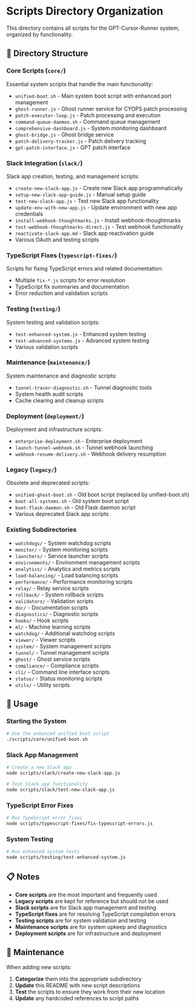 # Scripts Directory Organization

This directory contains all scripts for the GPT-Cursor-Runner system, organized by functionality.

## 📁 Directory Structure

### **Core Scripts** (`core/`)

Essential system scripts that handle the main functionality:

- `unified-boot.sh` - Main system boot script with enhanced port management
- `ghost-runner.js` - Ghost runner service for CYOPS patch processing
- `patch-executor-loop.js` - Patch processing and execution
- `command-queue-daemon.sh` - Command queue management
- `comprehensive-dashboard.js` - System monitoring dashboard
- `ghost-bridge.js` - Ghost bridge service
- `patch-delivery-tracker.js` - Patch delivery tracking
- `gpt-patch-interface.js` - GPT patch interface

### **Slack Integration** (`slack/`)

Slack app creation, testing, and management scripts:

- `create-new-slack-app.js` - Create new Slack app programmatically
- `setup-new-slack-app-guide.js` - Manual setup guide
- `test-new-slack-app.js` - Test new Slack app functionality
- `update-env-with-new-app.js` - Update environment with new app credentials
- `install-webhook-thoughtmarks.js` - Install webhook-thoughtmarks
- `test-webhook-thoughtmarks-direct.js` - Test webhook functionality
- `reactivate-slack-app.md` - Slack app reactivation guide
- Various OAuth and testing scripts

### **TypeScript Fixes** (`typescript-fixes/`)

Scripts for fixing TypeScript errors and related documentation:

- Multiple `fix-*.js` scripts for error resolution
- TypeScript fix summaries and documentation
- Error reduction and validation scripts

### **Testing** (`testing/`)

System testing and validation scripts:

- `test-enhanced-system.js` - Enhanced system testing
- `test-advanced-systems.js` - Advanced system testing
- Various validation scripts

### **Maintenance** (`maintenance/`)

System maintenance and diagnostic scripts:

- `tunnel-tracer-diagnostic.sh` - Tunnel diagnostic tools
- System health audit scripts
- Cache clearing and cleanup scripts

### **Deployment** (`deployment/`)

Deployment and infrastructure scripts:

- `enterprise-deployment.sh` - Enterprise deployment
- `launch-tunnel-webhook.sh` - Tunnel webhook launching
- `webhook-resume-delivery.sh` - Webhook delivery resumption

### **Legacy** (`legacy/`)

Obsolete and deprecated scripts:

- `unified-ghost-boot.sh` - Old boot script (replaced by unified-boot.sh)
- `boot-all-systems.sh` - Old system boot script
- `boot-flask-daemon.sh` - Old Flask daemon script
- Various deprecated Slack app scripts

### **Existing Subdirectories**

- `watchdogs/` - System watchdog scripts
- `monitor/` - System monitoring scripts
- `launchers/` - Service launcher scripts
- `environments/` - Environment management scripts
- `analytics/` - Analytics and metrics scripts
- `load-balancing/` - Load balancing scripts
- `performance/` - Performance monitoring scripts
- `relay/` - Relay service scripts
- `rollback/` - System rollback scripts
- `validators/` - Validation scripts
- `doc/` - Documentation scripts
- `diagnostics/` - Diagnostic scripts
- `hooks/` - Hook scripts
- `ml/` - Machine learning scripts
- `watchdog/` - Additional watchdog scripts
- `viewer/` - Viewer scripts
- `system/` - System management scripts
- `tunnel/` - Tunnel management scripts
- `ghost/` - Ghost service scripts
- `compliance/` - Compliance scripts
- `cli/` - Command line interface scripts
- `status/` - Status monitoring scripts
- `utils/` - Utility scripts

## 🚀 Usage

### **Starting the System**

```bash
# Use the enhanced unified boot script
./scripts/core/unified-boot.sh
```

### **Slack App Management**

```bash
# Create a new Slack app
node scripts/slack/create-new-slack-app.js

# Test Slack app functionality
node scripts/slack/test-new-slack-app.js
```

### **TypeScript Error Fixes**

```bash
# Run TypeScript error fixes
node scripts/typescript-fixes/fix-typescript-errors.js
```

### **System Testing**

```bash
# Run enhanced system tests
node scripts/testing/test-enhanced-system.js
```

## 📋 Notes

- **Core scripts** are the most important and frequently used
- **Legacy scripts** are kept for reference but should not be used
- **Slack scripts** are for Slack app management and testing
- **TypeScript fixes** are for resolving TypeScript compilation errors
- **Testing scripts** are for system validation and testing
- **Maintenance scripts** are for system upkeep and diagnostics
- **Deployment scripts** are for infrastructure and deployment

## 🔧 Maintenance

When adding new scripts:

1. **Categorize** them into the appropriate subdirectory
2. **Update** this README with new script descriptions
3. **Test** the scripts to ensure they work from their new location
4. **Update** any hardcoded references to script paths

